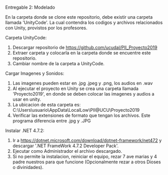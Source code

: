 Entregable 2: Modelado

En la carpeta donde se clone este repositorio, debe existir una carpeta llamada 'UnityCode'. La cual contendra los codigos y archivos relacionados con Unity, provistos por los profesores.

Carpeta UnityCode:
1) Descargar repositorio de https://github.com/ucudal/PII_Proyecto2019
2) Extraer carpeta y colocarla en la carpeta donde se encuentre este repositorio.
3) Cambiar nombre de la carpeta a UnityCode.

Cargar Imagenes y Sonidos:
1) Las imagenes pueden estar en .jpg .jpeg y .png, los audios en .wav
2) Al ejecutar el proyecto en Unity se crea una carpeta llamada 'Proyecto2019', en donde se deben colocar las imagenes y audios a usar en unity.
3) La ubicacion de esta carpeta es: C:\Users\usuario\AppData\LocalLow\PII@UCU\Proyecto2019
4) Verificar las extensiones de formato que tengan los archivos. Este programa diferencia entre .jpg y .JPG

Instalar .NET 4.7.2:

1) Ir a https://dotnet.microsoft.com/download/dotnet-framework/net472 y descargar '.NET FrameWork 4.7.2 Developer Pack'.
2) Ejecutar como Administrador el archivo descargado.
3) Si no permite la instalacion, reiniciar el equipo, rezar 7 ave marias y 4 padre nuestros para que funcione (Opcionalmente rezar a otros Dioses o divinidades).